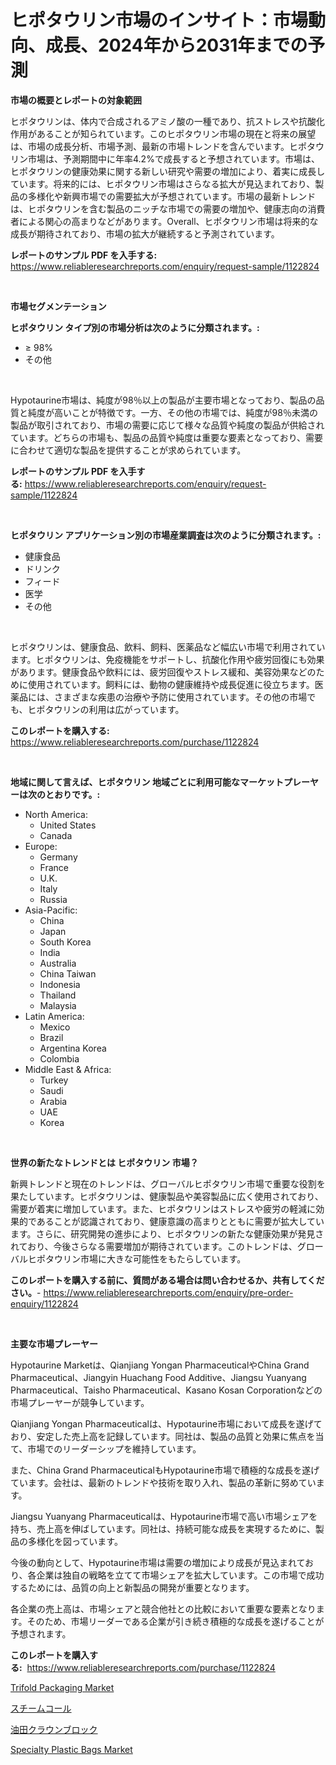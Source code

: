 <p><h1>ヒポタウリン市場のインサイト：市場動向、成長、2024年から2031年までの予測</h1></p><p><strong>市場の概要とレポートの対象範囲</strong></p>
<p><p>ヒポタウリンは、体内で合成されるアミノ酸の一種であり、抗ストレスや抗酸化作用があることが知られています。このヒポタウリン市場の現在と将来の展望は、市場の成長分析、市場予測、最新の市場トレンドを含んでいます。ヒポタウリン市場は、予測期間中に年率4.2%で成長すると予想されています。市場は、ヒポタウリンの健康効果に関する新しい研究や需要の増加により、着実に成長しています。将来的には、ヒポタウリン市場はさらなる拡大が見込まれており、製品の多様化や新興市場での需要拡大が予想されています。市場の最新トレンドは、ヒポタウリンを含む製品のニッチな市場での需要の増加や、健康志向の消費者による関心の高まりなどがあります。Overall、ヒポタウリン市場は将来的な成長が期待されており、市場の拡大が継続すると予測されています。</p></p>
<p><strong>レポートのサンプル PDF を入手する:</strong> <a href="https://www.reliableresearchreports.com/enquiry/request-sample/1122824">https://www.reliableresearchreports.com/enquiry/request-sample/1122824</a></p>
<p>&nbsp;</p>
<p><strong>市場セグメンテーション</strong></p>
<p><strong>ヒポタウリン タイプ別の市場分析は次のように分類されます。:</strong></p>
<p><ul><li>≥ 98%</li><li>その他</li></ul></p>
<p>&nbsp;</p>
<p><p>Hypotaurine市場は、純度が98％以上の製品が主要市場となっており、製品の品質と純度が高いことが特徴です。一方、その他の市場では、純度が98％未満の製品が取引されており、市場の需要に応じて様々な品質や純度の製品が供給されています。どちらの市場も、製品の品質や純度は重要な要素となっており、需要に合わせて適切な製品を提供することが求められています。</p></p>
<p><strong>レポートのサンプル PDF を入手する:</strong>&nbsp;<a href="https://www.reliableresearchreports.com/enquiry/request-sample/1122824">https://www.reliableresearchreports.com/enquiry/request-sample/1122824</a></p>
<p>&nbsp;</p>
<p><strong> ヒポタウリン アプリケーション別の市場産業調査は次のように分類されます。:</strong></p>
<p><ul><li>健康食品</li><li>ドリンク</li><li>フィード</li><li>医学</li><li>その他</li></ul></p>
<p>&nbsp;</p>
<p><p>ヒポタウリンは、健康食品、飲料、飼料、医薬品など幅広い市場で利用されています。ヒポタウリンは、免疫機能をサポートし、抗酸化作用や疲労回復にも効果があります。健康食品や飲料には、疲労回復やストレス緩和、美容効果などのために使用されています。飼料には、動物の健康維持や成長促進に役立ちます。医薬品には、さまざまな疾患の治療や予防に使用されています。その他の市場でも、ヒポタウリンの利用は広がっています。</p></p>
<p><strong>このレポートを購入する:</strong>&nbsp; <a href="https://www.reliableresearchreports.com/purchase/1122824">https://www.reliableresearchreports.com/purchase/1122824</a></p>
<p>&nbsp;</p>
<p><strong>地域に関して言えば、ヒポタウリン 地域ごとに利用可能なマーケットプレーヤーは次のとおりです。:</strong></p>
<p><ul>
    <li>
        North America:
        <ul>
            <li>United States</li>
            <li>Canada</li>
        </ul>
    </li>
    <li>
        Europe:
        <ul>
            <li>Germany</li>
            <li>France</li>
            <li>U.K.</li>
            <li>Italy</li>
            <li>Russia</li>
        </ul>
    </li>
    <li>
        Asia-Pacific:
        <ul>
            <li>China</li>
            <li>Japan</li>
            <li>South Korea</li>
            <li>India</li>
            <li>Australia</li>
            <li>China Taiwan</li>
            <li>Indonesia</li>
            <li>Thailand</li>
            <li>Malaysia</li>
        </ul>
    </li>
    <li>
        Latin America:
        <ul>
            <li>Mexico</li>
            <li>Brazil</li>
            <li>Argentina Korea</li>
            <li>Colombia</li>
        </ul>
    </li>
    <li>
        Middle East & Africa:
        <ul>
            <li>Turkey</li>
            <li>Saudi</li>
            <li>Arabia</li>
            <li>UAE</li>
            <li>Korea</li>
        </ul>
    </li>
    </ul></p>
<p>&nbsp;</p>
<p><strong>世界の新たなトレンドとは ヒポタウリン 市場？</strong></p>
<p><p>新興トレンドと現在のトレンドは、グローバルヒポタウリン市場で重要な役割を果たしています。ヒポタウリンは、健康製品や美容製品に広く使用されており、需要が着実に増加しています。また、ヒポタウリンはストレスや疲労の軽減に効果的であることが認識されており、健康意識の高まりとともに需要が拡大しています。さらに、研究開発の進歩により、ヒポタウリンの新たな健康効果が発見されており、今後さらなる需要増加が期待されています。このトレンドは、グローバルヒポタウリン市場に大きな可能性をもたらしています。</p></p>
<p><strong>このレポートを購入する前に、質問がある場合は問い合わせるか、共有してください。</strong>- <a href="https://www.reliableresearchreports.com/enquiry/pre-order-enquiry/1122824">https://www.reliableresearchreports.com/enquiry/pre-order-enquiry/1122824</a></p>
<p>&nbsp;</p>
<p><strong>主要な市場プレーヤー</strong></p>
<p><p>Hypotaurine Marketは、Qianjiang Yongan PharmaceuticalやChina Grand Pharmaceutical、Jiangyin Huachang Food Additive、Jiangsu Yuanyang Pharmaceutical、Taisho Pharmaceutical、Kasano Kosan Corporationなどの市場プレーヤーが競争しています。</p><p>Qianjiang Yongan Pharmaceuticalは、Hypotaurine市場において成長を遂げており、安定した売上高を記録しています。同社は、製品の品質と効果に焦点を当て、市場でのリーダーシップを維持しています。</p><p>また、China Grand PharmaceuticalもHypotaurine市場で積極的な成長を遂げています。会社は、最新のトレンドや技術を取り入れ、製品の革新に努めています。</p><p>Jiangsu Yuanyang Pharmaceuticalは、Hypotaurine市場で高い市場シェアを持ち、売上高を伸ばしています。同社は、持続可能な成長を実現するために、製品の多様化を図っています。</p><p>今後の動向として、Hypotaurine市場は需要の増加により成長が見込まれており、各企業は独自の戦略を立てて市場シェアを拡大しています。この市場で成功するためには、品質の向上と新製品の開発が重要となります。</p><p>各企業の売上高は、市場シェアと競合他社との比較において重要な要素となります。そのため、市場リーダーである企業が引き続き積極的な成長を遂げることが予想されます。</p></p>
<p><strong>このレポートを購入する:</strong>&nbsp;&nbsp;<a href="https://www.reliableresearchreports.com/purchase/1122824">https://www.reliableresearchreports.com/purchase/1122824</a></p>
<p><p><a href="https://github.com/beatblasta/Market-Research-Report-List-2/blob/main/trifold-packaging-market.md">Trifold Packaging Market</a></p><p><a href="https://medium.com/@skylarreilly36/%E6%AC%A1%E3%81%AE%E6%96%87%E3%82%92%E6%97%A5%E6%9C%AC%E8%AA%9E%E3%81%AB%E7%BF%BB%E8%A8%B3%E3%81%97%E3%81%A6%E3%81%8F%E3%81%A0%E3%81%95%E3%81%84-2024%E5%B9%B4%E3%81%8B%E3%82%892031%E5%B9%B4%E3%81%BE%E3%81%A7%E3%81%AE%E6%9C%9F%E9%96%93%E3%81%AB%E4%BA%88%E6%B8%AC%E3%81%95%E3%82%8C%E3%82%8B%E8%92%B8%E6%B0%97%E7%9F%B3%E7%82%AD%E5%B8%82%E5%A0%B4%E3%81%AE%E3%83%88%E3%83%AC%E3%83%B3%E3%83%89%E3%81%A8%E5%B8%82%E5%A0%B4%E5%88%86%E6%9E%90-41ff24d59c8f">スチームコール</a></p><p><a href="https://medium.com/@skylarreilly36/%E6%B2%B9%E7%94%B0%E3%82%AF%E3%83%A9%E3%82%A6%E3%83%B3%E3%83%96%E3%83%AD%E3%83%83%E3%82%AF%E5%B8%82%E5%A0%B4-%E7%AB%B6%E4%BA%89%E5%88%86%E6%9E%90-%E5%B8%82%E5%A0%B4%E5%8B%95%E5%90%91-2031%E5%B9%B4%E3%81%BE%E3%81%A7%E3%81%AE%E4%BA%88%E6%B8%AC-49aed4c6717a">油田クラウンブロック</a></p><p><a href="https://github.com/angelajermaine/Market-Research-Report-List-2/blob/main/specialty-plastic-bags-market.md">Specialty Plastic Bags Market</a></p></p>